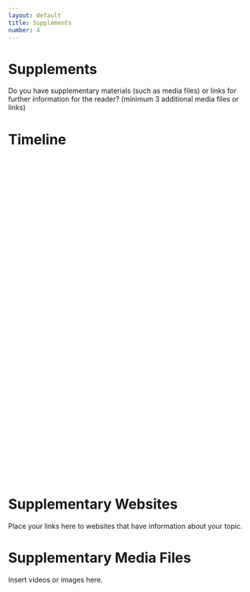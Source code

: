 ```yaml
---
layout: default
title: Supplements
number: 4
---
```


# Supplements

Do you have supplementary materials (such as media files) or links for further information for the reader? (minimum 3 additional media files or links)

# Timeline

<iframe class='timeline-iframe’ src='https://cdn.knightlab.com/libs/timeline3/latest/embed/index.html?source=1PjdYGizzYHakJg35U17XGA-GZJxSy8N5lv9Hsbj3tvk&font=Default&lang=en&initial_zoom=2&height=650' width='100%' height='650' webkitallowfullscreen mozallowfullscreen allowfullscreen frameborder='0'></iframe>


# Supplementary Websites

Place your links here to websites that have information about your topic.

# Supplementary Media Files

Insert videos or images here.
